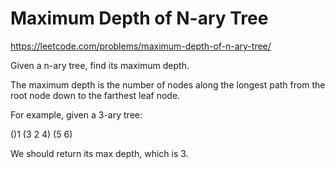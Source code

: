 # Maximum Depth of N-ary Tree

https://leetcode.com/problems/maximum-depth-of-n-ary-tree/

Given a n-ary tree, find its maximum depth.

The maximum depth is the number of nodes along the longest path from the root node down to the farthest leaf node.

For example, given a 3-ary tree:

 
()1 (3 2 4) (5 6)

 

We should return its max depth, which is 3.


